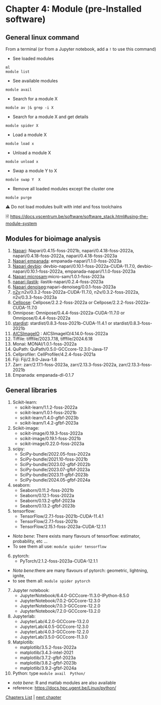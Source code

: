 <!--

author:   Pavie Benjamin, Tatiana Woller
email:    benjamin.pavie@vib.be, tatiana.woller@vib.be
version:  2.0.0
language: en
narrator: UK English Female

icon:     https://vib.be/sites/vib.sites.vib.be/files/logo_VIB_noTagline.svg

comment:  This document shall provide an entire compendium and course on the
          development of Open-courSes with [LiaScript](https://LiaScript.github.io).
          As the language and the systems grows, also this document will be updated.
          Feel free to fork or copy it, translations are very welcome...

script:   https://cdn.jsdelivr.net/chartist.js/latest/chartist.min.js
          https://felixhao28.github.io/JSCPP/dist/JSCPP.es5.min.js

link:     https://cdn.jsdelivr.net/chartist.js/latest/chartist.min.css
link:     https://cdnjs.cloudflare.com/ajax/libs/animate.css/4.1.1/animate.min.css
link:     https://raw.githubusercontent.com/vibbits/material-liascript/master/img/org.css
link:     https://cdnjs.cloudflare.com/ajax/libs/font-awesome/5.11.2/css/all.min.css
link:     https://fonts.googleapis.com/css2?family=Saira+Condensed:wght@300&display=swap
link:     https://fonts.googleapis.com/css2?family=Open+Sans&display=swap
link:     https://raw.githubusercontent.com/vibbits/material-liascript/master/vib-styles.css

tutor:    VIB
edition:  1st 
workshop_name:     Bioimaging data analysis on HPC
workshop_edition: 1st

@JSONLD
<script run-once>
  let json = @0 

  const script = document.createElement('script');
  script.type = 'application/ld+json';
  script.text = JSON.stringify(json);

  document.head.appendChild(script);

  // this is only needed to prevent and output,
  // as long as the result of a script is undefined,
  // it is not shown or rendered within LiaScript
  console.debug("added json to head")
</script>
@end

orcid:    [@0](@1)<!--class="orcid-logo-for-author-list"
-->

# Chapter 4: Module (pre-Installed software)

## General linux command

From a terminal (or from a Jupyter notebook, add a `!` to use this command)

- See loaded modules
```
ml
module list
```
- See available modules 
```
module avail
```
- Search for a module X
```
module av |& grep -i X
```
- Search for a module X and get details
```
module spider X
```
- Load a module X
```
module load x
```
- Unload a module X
```
module unload x
```
- Swap a module Y to X
```
module swap Y  X
```
- Remove all loaded modules except the cluster one
```
module purge
```
⚠️ Do not load modules built with intel and foss toolchains

🗎 https://docs.vscentrum.be/software/software_stack.html#using-the-module-system


## Modules for bioimage analysis 
1. [Napari](https://github.com/napari/napari): Napari/0.4.15-foss-2021b, napari/0.4.18-foss-2022a, napari/0.4.18-foss-2022a,  napari/0.4.18-foss-2023a
2. [Napari empanada](https://empanada.readthedocs.io/en/latest/): empanada-napari/1.1.0-foss-2023a
3. [Napari devbio](https://github.com/haesleinhuepf/devbio-napari): devbio-napari/0.10.1-foss-2022a-CUDA-11.7.0, devbio-napari/0.10.1-foss-2022a, empanada-napari/1.1.0-foss-2023a
4. [Napari microsam](https://github.com/computational-cell-analytics/micro-sam):micro-sam/1.0.1-foss-2023a
5. [napari ilastik](): ilastik-napari/0.2.4-foss-2023a
6. [Napari denoiseg]():napari-denoiseg/0.0.1-foss-2023a
7. [n2v](https://github.com/juglab/n2v):n2v/0.3.2-foss-2022a-CUDA-11.7.0, n2v/0.3.2-foss-2022a, n2v/0.3.3-foss-2023a
8. [Cellpose](https://github.com/MouseLand/cellpose): Cellpose/2.2.2-foss-2022a or Cellpose/2.2.2-foss-2022a-CUDA-11.7.0
9. Omnipose:  Omnipose/0.4.4-foss-2022a-CUDA-11.7.0 or  Omnipose/0.4.4-foss-2022a
10. [stardist](https://github.com/stardist/stardist): stardist/0.8.3-foss-2021b-CUDA-11.4.1 or stardist/0.8.3-foss-2021b
11. [AICSImageIO](https://github.com/AllenCellModeling/aicsimageio) : AICSImageIO/4.14.0-foss-2022a
12. Tiffile: tifffile/2023.7.18, tifffile/2024.6.18
13. Monai: MONAI/1.0.1-foss-2022a
14. QuPath: QuPath/0.5.0-GCCcore-12.3.0-Java-17
15. Cellprofiler: CellProfiler/4.2.4-foss-2021a
16. Fiji: Fiji/2.9.0-Java-1.8
17. Zarr:  zarr/2.17.1-foss-2023a, zarr/2.13.3-foss-2022a, zarr/2.13.3-foss-2021b
18. Empanada: empanada-dl-0.1.7


## General libraries 
1. Scikit-learn:
   - scikit-learn/1.1.2-foss-2022a
   - scikit-learn/1.0.1-foss-2021b
   - scikit-learn/1.4.0-gfbf-2023b
   - scikit-learn/1.4.2-gfbf-2023a
2. Scikit-image:
   - scikit-image/0.19.3-foss-2022a
   - scikit-image/0.19.1-foss-2021b
   - scikit-image/0.22.0-foss-2023a
3. scipy:
   - SciPy-bundle/2022.05-foss-2022a
   - SciPy-bundle/2021.10-foss-2021b
   - SciPy-bundle/2023.02-gfbf-2022b
   - SciPy-bundle/2023.07-gfbf-2023a
   - SciPy-bundle/2023.11-gfbf-2023b
   - SciPy-bundle/2024.05-gfbf-2024a
4. seaborn:
   - Seaborn/0.11.2-foss-2021b
   - Seaborn/0.12.1-foss-2022a
   - Seaborn/0.13.2-gfbf-2023a
   - Seaborn/0.13.2-gfbf-2023b
5. tensorflow:
   - TensorFlow/2.7.1-foss-2021b-CUDA-11.4.1
   - TensorFlow/2.7.1-foss-2021b
   - TensorFlow/2.15.1-foss-2023a-CUDA-12.1.1
     
- _Nota bene_: There exists many flavours of tensorflow: estimator, probability, etc ...
- To see them all use: ```module spider tensorflow```
6. pytorch:
   - PyTorch/2.1.2-foss-2023a-CUDA-12.1.1
     
- _Nota bene_:there are many flavours of pytorch: geometric, lightning, ignite,
- to see them all: ```module spider pytorch```
7. Jupyter notebook: 
   - JupyterNotebook/6.4.0-GCCcore-11.3.0-IPython-8.5.0
   - JupyterNotebook/7.0.2-GCCcore-12.3.0
   - JupyterNotebook/7.0.3-GCCcore-12.2.0
   - JupyterNotebook/7.2.0-GCCcore-13.2.0
8. Jupyterlab:
   - JupyterLab/4.2.0-GCCcore-13.2.0
   - JupyterLab/4.0.5-GCCcore-12.3.0
   - JupyterLab/4.0.3-GCCcore-12.2.0
   - JupyterLab/3.5.0-GCCcore-11.3.0
9. Matplotlib:
   - matplotlib/3.5.2-foss-2022a
   - matplotlib/3.4.3-intel-2021
   - matplotlib/3.7.2-gfbf-2023a
   - matplotlib/3.8.2-gfbf-2023b
   - matplotlib/3.9.2-gfbf-2024a
10. Python: type ```module avail  Python/```
   
- _nota bene_: R and matlab  modules are also available
- reference: https://docs.hpc.ugent.be/Linux/python/

[Chapters List](https://liascript.github.io/course/?https://raw.githubusercontent.com/vib-bic-training/2024_Bioimaging_data_analysis_on_HPC/refs/heads/main/README.md#5) | [next chapter](https://liascript.github.io/course/?https://raw.githubusercontent.com/vib-bic-training/2024_Bioimaging_data_analysis_on_HPC/refs/heads/main/Chapters/Chapter02.md)




